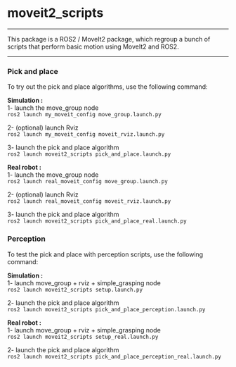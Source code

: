# moveit2_scripts

---

This package is a ROS2 / MoveIt2 package, 
which regroup a bunch of scripts that perform basic motion using MoveIt2 and ROS2.

---

### Pick and place

To try out the pick and place algorithms, use the following command:  

**Simulation :**  
 1- launch the move_group node  
  `ros2 launch my_moveit_config move_group.launch.py`  

 2- (optional) launch Rviz  
  `ros2 launch my_moveit_config moveit_rviz.launch.py`  

  3- launch the pick and place algorithm  
  `ros2 launch moveit2_scripts pick_and_place.launch.py`  

  
**Real robot :**    
 1- launch the move_group node  
  `ros2 launch real_moveit_config move_group.launch.py`     

 2- (optional) launch Rviz  
  `ros2 launch real_moveit_config moveit_rviz.launch.py`    

 3- launch the pick and place algorithm    
  `ros2 launch moveit2_scripts pick_and_place_real.launch.py` 

### Perception   
 
To test the pick and place with perception scripts, use the following command:  

**Simulation :**  
  1- launch move_group + rviz + simple_grasping node     
  `ros2 launch moveit2_scripts setup.launch.py`     

  2- launch the pick and place algorithm  
  `ros2 launch moveit2_scripts pick_and_place_perception.launch.py`  

  
**Real robot :**    
  1- launch move_group + rviz + simple_grasping node  
  `ros2 launch moveit2_scripts setup_real.launch.py`     
  
  2- launch the pick and place algorithm    
  `ros2 launch moveit2_scripts pick_and_place_perception_real.launch.py` 
